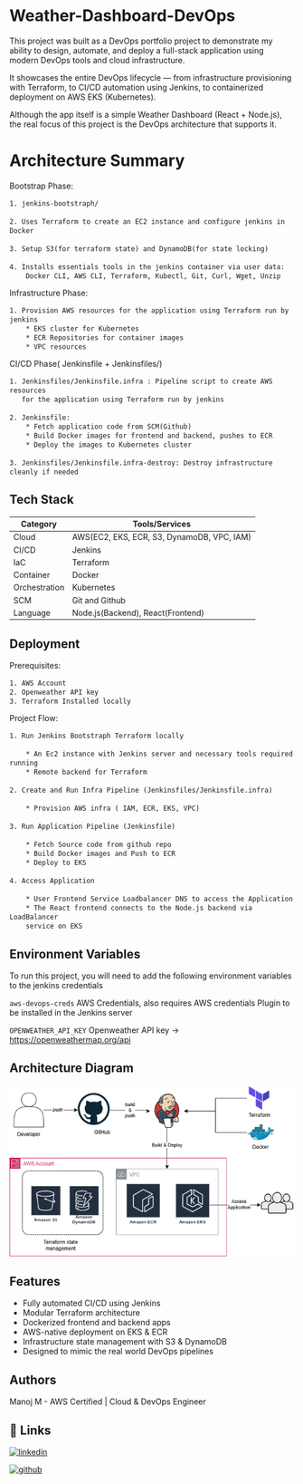 
# Weather-Dashboard-DevOps

This project was built as a DevOps portfolio project to demonstrate my ability to design, automate, and deploy a full-stack application using modern DevOps tools and cloud infrastructure.

It showcases the entire DevOps lifecycle — from infrastructure provisioning with Terraform, to CI/CD automation using Jenkins, to containerized deployment on AWS EKS (Kubernetes).

Although the app itself is a simple Weather Dashboard (React + Node.js), the real focus of this project is the DevOps architecture that supports it.

# Architecture Summary

Bootstrap Phase:

    1. jenkins-bootstraph/

    2. Uses Terraform to create an EC2 instance and configure jenkins in Docker

    3. Setup S3(for terraform state) and DynamoDB(for state locking)
    
    4. Installs essentials tools in the jenkins container via user data:
        Docker CLI, AWS CLI, Terraform, Kubectl, Git, Curl, Wget, Unzip 


Infrastructure Phase:

    1. Provision AWS resources for the application using Terraform run by jenkins
        * EKS cluster for Kubernetes
        * ECR Repositories for container images
        * VPC resources
    
CI/CD Phase( Jenkinsfile + Jenkinsfiles/)
    
    1. Jenkinsfiles/Jenkinsfile.infra : Pipeline script to create AWS resources 
       for the application using Terraform run by jenkins

    2. Jenkinsfile:
        * Fetch application code from SCM(Github)
        * Build Docker images for frontend and backend, pushes to ECR
        * Deploy the images to Kubernetes cluster

    3. Jenkinsfiles/Jenkinsfile.infra-destroy: Destroy infrastructure cleanly if needed
## Tech Stack

| Category             | Tools/Services                                                                |
| ----------------- | ------------------------------------------------------------------ |
| Cloud | AWS(EC2, EKS, ECR, S3, DynamoDB, VPC, IAM) |
| CI/CD | Jenkins |
| IaC | Terraform |
| Container | Docker |
| Orchestration | Kubernetes |
| SCM | Git and Github |
| Language | Node.js(Backend), React(Frontend) |


## Deployment

Prerequisites:

    1. AWS Account
    2. Openweather API key
    3. Terraform Installed locally

Project Flow:

    1. Run Jenkins Bootstraph Terraform locally

        * An Ec2 instance with Jenkins server and necessary tools required running
        * Remote backend for Terraform

    2. Create and Run Infra Pipeline (Jenkinsfiles/Jenkinsfile.infra)

        * Provision AWS infra ( IAM, ECR, EKS, VPC)

    3. Run Application Pipeline (Jenkinsfile)

        * Fetch Source code from github repo
        * Build Docker images and Push to ECR
        * Deploy to EKS
    
    4. Access Application

        * User Frontend Service Loadbalancer DNS to access the Application
        * The React frontend connects to the Node.js backend via LoadBalancer 
        service on EKS
        




## Environment Variables

To run this project, you will need to add the following environment variables to the jenkins credentials

`aws-devops-creds` AWS Credentials, also requires AWS credentials Plugin to be installed in the Jenkins server

`OPENWEATHER_API_KEY` Openweather API key -> https://openweathermap.org/api


## Architecture Diagram

![Architecture Diagram](https://raw.githubusercontent.com/MJishere/weather-dashboard-devops/master/weather-dashboard-devops-architecture.png)


## Features

- Fully automated CI/CD using Jenkins
- Modular Terraform architecture
- Dockerized frontend and backend apps
- AWS-native deployment on EKS & ECR
- Infrastructure state management with S3 & DynamoDB
- Designed to mimic the real world DevOps pipelines

## Authors

Manoj M - AWS Certified | Cloud & DevOps Engineer


## 🔗 Links

[![linkedin](https://img.shields.io/badge/github-808080?style=for-the-badge&logo=github&logoColor=grey)](https://github.com/MJishere)

[![github](https://img.shields.io/badge/linkedin-0A66C2?style=for-the-badge&logo=github&logoColor=white)](https://www.linkedin.com/in/manoj-m-mj/)
